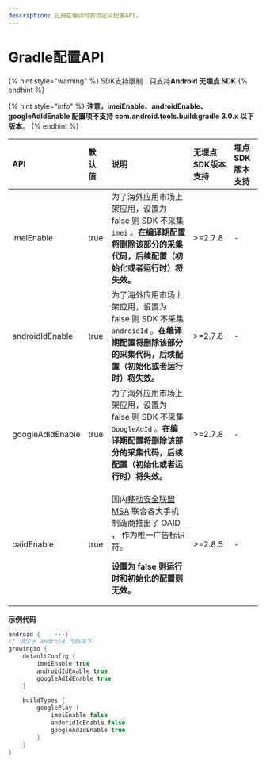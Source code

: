 ```yaml
---
description: 应用在编译时的自定义配置API。
---
```


# Gradle配置API

{% hint style="warning" %}
SDK支持限制：只支持**Android 无埋点 SDK**
{% endhint %}

{% hint style="info" %}
**注意，imeiEnable、androidEnable、googleAdIdEnable 配置项不支持 com.android.tools.build:gradle 3.0.x 以下版本**。
{% endhint %}

<table>
  <thead>
    <tr>
      <th style="text-align:left">API</th>
      <th style="text-align:left">&#x9ED8;&#x8BA4;&#x503C;</th>
      <th style="text-align:left">&#x8BF4;&#x660E;</th>
      <th style="text-align:left">&#x65E0;&#x57CB;&#x70B9;SDK&#x7248;&#x672C;&#x652F;&#x6301;</th>
      <th style="text-align:left">&#x57CB;&#x70B9;SDK&#x7248;&#x672C;&#x652F;&#x6301;</th>
    </tr>
  </thead>
  <tbody>
    <tr>
      <td style="text-align:left">imeiEnable</td>
      <td style="text-align:left">true</td>
      <td style="text-align:left">&#x4E3A;&#x4E86;&#x6D77;&#x5916;&#x5E94;&#x7528;&#x5E02;&#x573A;&#x4E0A;&#x67B6;&#x5E94;&#x7528;&#xFF0C;&#x8BBE;&#x7F6E;&#x4E3A;
        false &#x5219; SDK &#x4E0D;&#x91C7;&#x96C6; <code>imei</code> &#x3002;<b>&#x5728;&#x7F16;&#x8BD1;&#x671F;&#x914D;&#x7F6E;&#x5C06;&#x5220;&#x9664;&#x8BE5;&#x90E8;&#x5206;&#x7684;&#x91C7;&#x96C6;&#x4EE3;&#x7801;&#xFF0C;&#x540E;&#x7EED;&#x914D;&#x7F6E;&#xFF08;&#x521D;&#x59CB;&#x5316;&#x6216;&#x8005;&#x8FD0;&#x884C;&#x65F6;&#xFF09;&#x5C06;&#x5931;&#x6548;&#x3002;</b>
      </td>
      <td style="text-align:left">&gt;=2.7.8</td>
      <td style="text-align:left">-</td>
    </tr>
    <tr>
      <td style="text-align:left">androidIdEnable</td>
      <td style="text-align:left">true</td>
      <td style="text-align:left">&#x4E3A;&#x4E86;&#x6D77;&#x5916;&#x5E94;&#x7528;&#x5E02;&#x573A;&#x4E0A;&#x67B6;&#x5E94;&#x7528;&#xFF0C;&#x8BBE;&#x7F6E;&#x4E3A;
        false &#x5219; SDK &#x4E0D;&#x91C7;&#x96C6; <code>androidId</code> &#x3002;<b>&#x5728;&#x7F16;&#x8BD1;&#x671F;&#x914D;&#x7F6E;&#x5C06;&#x5220;&#x9664;&#x8BE5;&#x90E8;&#x5206;&#x7684;&#x91C7;&#x96C6;&#x4EE3;&#x7801;&#xFF0C;&#x540E;&#x7EED;&#x914D;&#x7F6E;&#xFF08;&#x521D;&#x59CB;&#x5316;&#x6216;&#x8005;&#x8FD0;&#x884C;&#x65F6;&#xFF09;&#x5C06;&#x5931;&#x6548;&#x3002;</b>
      </td>
      <td style="text-align:left">&gt;=2.7.8</td>
      <td style="text-align:left">-</td>
    </tr>
    <tr>
      <td style="text-align:left">googleAdIdEnable</td>
      <td style="text-align:left">true</td>
      <td style="text-align:left">&#x4E3A;&#x4E86;&#x6D77;&#x5916;&#x5E94;&#x7528;&#x5E02;&#x573A;&#x4E0A;&#x67B6;&#x5E94;&#x7528;&#xFF0C;&#x8BBE;&#x7F6E;&#x4E3A;
        false &#x5219; SDK &#x4E0D;&#x91C7;&#x96C6; <code>GoogleAdId</code> &#x3002;<b>&#x5728;&#x7F16;&#x8BD1;&#x671F;&#x914D;&#x7F6E;&#x5C06;&#x5220;&#x9664;&#x8BE5;&#x90E8;&#x5206;&#x7684;&#x91C7;&#x96C6;&#x4EE3;&#x7801;&#xFF0C;&#x540E;&#x7EED;&#x914D;&#x7F6E;&#xFF08;&#x521D;&#x59CB;&#x5316;&#x6216;&#x8005;&#x8FD0;&#x884C;&#x65F6;&#xFF09;&#x5C06;&#x5931;&#x6548;&#x3002;</b>
      </td>
      <td style="text-align:left">&gt;=2.7.8</td>
      <td style="text-align:left">-</td>
    </tr>
    <tr>
      <td style="text-align:left">oaidEnable</td>
      <td style="text-align:left">true</td>
      <td style="text-align:left">
        <p>&#x56FD;&#x5185;<a href="http://www.msa-alliance.cn/col.jsp?id=120">&#x79FB;&#x52A8;&#x5B89;&#x5168;&#x8054;&#x76DF;MSA</a> &#x8054;&#x5408;&#x5404;&#x5927;&#x624B;&#x673A;&#x5236;&#x9020;&#x5546;&#x63A8;&#x51FA;&#x4E86;
          OAID &#xFF0C; &#x4F5C;&#x4E3A;&#x552F;&#x4E00;&#x5E7F;&#x544A;&#x6807;&#x8BC6;&#x7B26;&#x3002;</p>
        <p><b>&#x8BBE;&#x7F6E;&#x4E3A; false &#x5219;&#x8FD0;&#x884C;&#x65F6;&#x548C;&#x521D;&#x59CB;&#x5316;&#x7684;&#x914D;&#x7F6E;&#x5219;&#x65E0;&#x6548;&#x3002;</b>
        </p>
      </td>
      <td style="text-align:left">&gt;=2.8.5</td>
      <td style="text-align:left">-</td>
    </tr>
  </tbody>
</table>

**示例代码**

```java
android {    ···}
// 须位于 android 代码块下
growingio {
    defaultConfig {
        imeiEnable true
        androidIdEnable true
        googleAdIdEnable true
    }
​
    buildTypes {
        googlePlay {
            imeiEnable false
            andoridIdEnable false
            googleAdIdEnable true
        }
    }
}
```

